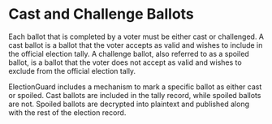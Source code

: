 # Cast and Challenge Ballots

Each ballot that is completed by a voter must be either cast or challenged. A cast ballot is a ballot that the voter accepts as valid and wishes to include in the official election tally. A challenge ballot, also referred to as a spoiled ballot, is a ballot that the voter does not accept as valid and wishes to exclude from the official election tally.

ElectionGuard includes a mechanism to mark a specific ballot as either cast or spoiled. Cast ballots are included in the tally record, while spoiled ballots are not. Spoiled ballots are decrypted into plaintext and published along with the rest of the election record.